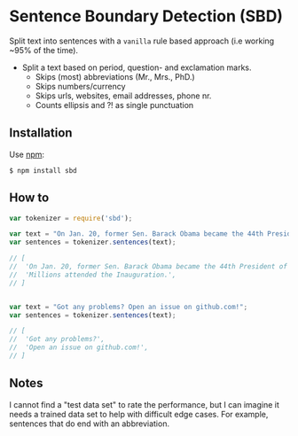 Sentence Boundary Detection (SBD)
==================

Split text into sentences with a `vanilla` rule based approach (i.e working ~95% of the time).


* Split a text based on period, question- and exclamation marks.
    * Skips (most) abbreviations (Mr., Mrs., PhD.)
    * Skips numbers/currency
    * Skips urls, websites, email addresses, phone nr.
    * Counts ellipsis and ?! as single punctuation

## Installation

Use [npm](http://npmjs.org):

    $ npm install sbd


## How to

```javascript
var tokenizer = require('sbd');

var text = "On Jan. 20, former Sen. Barack Obama became the 44th President of the U.S. Millions attended the Inauguration.";
var sentences = tokenizer.sentences(text);

// [
//  'On Jan. 20, former Sen. Barack Obama became the 44th President of the U.S.',
//  'Millions attended the Inauguration.',
// ]


var text = "Got any problems? Open an issue on github.com!";
var sentences = tokenizer.sentences(text);

// [
//  'Got any problems?',
//  'Open an issue on github.com!',
// ]
```

## Notes

I cannot find a "test data set" to rate the performance, but I can imagine it needs a trained data set to help with difficult edge cases. For example, sentences that do end with an abbreviation.

